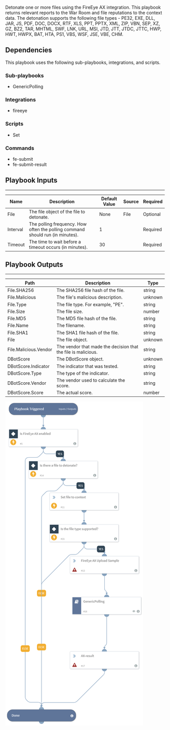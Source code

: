 Detonate one or more files using the FireEye AX integration. This playbook returns relevant reports to the War Room and file reputations to the context data. The detonation supports the following file types - PE32, EXE, DLL, JAR, JS, PDF, DOC, DOCX, RTF, XLS, PPT, PPTX, XML, ZIP, VBN, SEP, XZ, GZ, BZ2, TAR, MHTML, SWF, LNK, URL, MSI, JTD, JTT, JTDC, JTTC, HWP, HWT, HWPX, BAT, HTA, PS1, VBS, WSF, JSE, VBE, CHM.

## Dependencies
This playbook uses the following sub-playbooks, integrations, and scripts.

### Sub-playbooks
* GenericPolling

### Integrations
* fireeye

### Scripts
* Set

### Commands
* fe-submit
* fe-submit-result

## Playbook Inputs
---

| **Name** | **Description** | **Default Value** | **Source** | **Required** |
| --- | --- | --- | --- | --- |
| File | The file object of the file to detonate. | None | File | Optional |
| Interval | The polling frequency. How often the polling command should run (in minutes). | 1 |  | Required |
| Timeout | The time to wait before a timeout occurs (in minutes). | 30 |  | Required |

## Playbook Outputs
---

| **Path** | **Description** | **Type** |
| --- | --- | --- |
| File.SHA256 | The SHA256 file hash of the file. | string |
| File.Malicious | The file's malicious description. | unknown |
| File.Type | The file type. For example, "PE". | string |
| File.Size | The file size. | number |
| File.MD5 | The MD5 file hash of the file. | string |
| File.Name | The filename. | string |
| File.SHA1 | The SHA1 file hash of the file. | string |
| File | The file object. | unknown |
| File.Malicious.Vendor | The vendor that made the decision that the file is malicious. | string |
| DBotScore | The DBotScore object. | unknown |
| DBotScore.Indicator | The indicator that was tested. | string |
| DBotScore.Type | The type of the indicator. | string |
| DBotScore.Vendor | The vendor used to calculate the score. | string |
| DBotScore.Score | The actual score. | number |

![Detonate_File_FireEye_AX](https://github.com/ElazarK/content-docs/blob/master/images/playbooks/Detonate_File_FireEye_AX.png)
